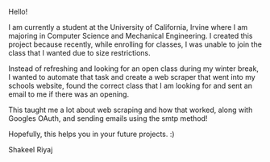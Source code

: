 Hello!

I am currently a student at the University of California, Irvine where I am majoring in
Computer Science and Mechanical Engineering. I created this project because
recently, while enrolling for classes, I was unable to join the class that I wanted due
to size restrictions. 

Instead of refreshing and looking for an open class during my winter break, I wanted
to automate that task and create a web scraper that went into my schools website,
found the correct class that I am looking for and sent an email to me if there was an
opening. 

This taught me a lot about web scraping and how that worked, along with Googles OAuth,
and sending emails using the smtp method!

Hopefully, this helps you in your future projects. :)

Shakeel Riyaj
